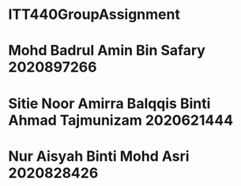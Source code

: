 # ITT440GroupAssignment
# Mohd Badrul Amin Bin Safary 2020897266
# Sitie Noor Amirra Balqqis Binti Ahmad Tajmunizam 2020621444
# Nur Aisyah Binti Mohd Asri 2020828426
